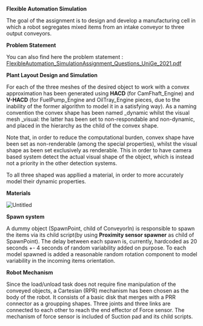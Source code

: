 **Flexible Automation Simulation**

The goal of the assignment is to design and develop a manufacturing cell in which a robot segregates mixed items from an intake conveyor to three output conveyors.

**Problem Statement**

You can also find here the problem statement :
[FlexibleAutomation_SimulationAssignment_Questions_UniGe_2021.pdf](https://github.com/Farzinsvi/FlexibleAutomation_Simulation/files/7699222/FlexibleAutomation_SimulationAssignment_Questions_UniGe_2021.pdf)

**Plant Layout Design and Simulation**

For each of the three meshes of the desired object to work with a convex approximation has been generated using **HACD** (for CamFhaft_Engine) and **V-HACD** (for FuelPump_Engine and OilTray_Engine pieces, due to the inability of the former algorithm to model it in a satisfying way). As a naming convention the convex shape has been named _dynamic whilst the visual mesh _visual: the latter has been set to non-respondable and non-dynamic, and placed in the hierarchy as the child of the convex shape.

Note that, in order to reduce the computational burden, convex shape have been set as non-renderable (among the special properties), whilst the visual shape as been set exclusively as renderable. This in order to have camera based system detect the actual visual shape of the object, which is instead not a priority in the other detection systems.

To all three shaped was appllied a material, in order to more accurately model their dynamic properties.

**Materials**

![Untitled](https://user-images.githubusercontent.com/74813983/145723072-90c5ee0a-9b1c-425d-bb67-8bb082dfcf53.png)

**Spawn system**

A dummy object (SpawnPoint, child of ConveyorIn) is responsible to spawn the items via its child script(by using **Proximity sensor spawner** as child of SpawnPoint). The delay between each spawn is, currently, hardcoded as 20 seconds +- 4 seconds of random variability added on purpose. To each model spawned is added a reasonable random rotation component to model variability in the incoming items orientation.

**Robot Mechanism**

Since the load/unload task does not require fine manipulation of the conveyed objects, a Cartesian (RPR) mechanism has been chosen as the body of the robot. It consists of a
basic disk that merges with a PRR connector as a groupping shapes. Three joints and three links are connected to each other to reach the end effector of Force sensor. The mechanism of force sensor is included of Suction pad and its child scripts.
